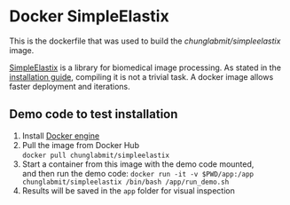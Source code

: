 # Docker SimpleElastix

This is the dockerfile that was used to build the 
*chunglabmit/simpleelastix* image.

[SimpleElastix](https://simpleelastix.github.io/) is a library for biomedical image processing. As stated in the [installation guide](https://simpleelastix.readthedocs.io/GettingStarted.html#compiling-on-linux), compiling it is not a trivial task. A docker image allows faster deployment and iterations.

## Demo code to test installation  
1. Install [Docker engine](https://docs.docker.com/get-docker/)  
2. Pull the image from Docker Hub  
   `docker pull chunglabmit/simpleelastix`
3. Start a container from this image with the demo code mounted,  
   and then run the demo code:
   `docker run -it -v $PWD/app:/app chunglabmit/simpleelastix /bin/bash /app/run_demo.sh`
4. Results will be saved in the `app` folder for visual inspection
